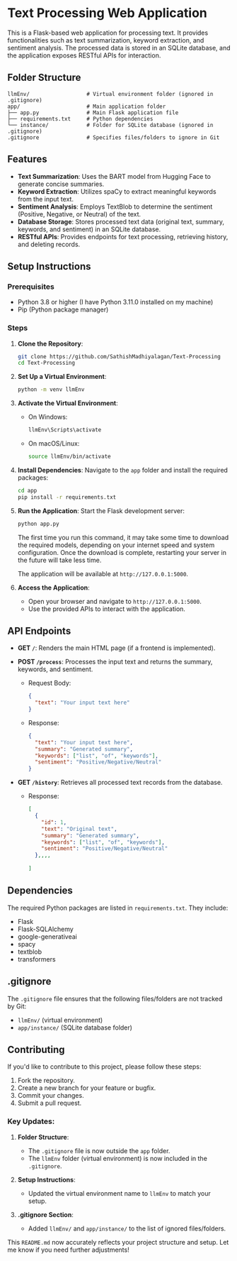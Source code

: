 
# Text Processing Web Application

This is a Flask-based web application for processing text. It provides functionalities such as text summarization, keyword extraction, and sentiment analysis. The processed data is stored in an SQLite database, and the application exposes RESTful APIs for interaction.

## Folder Structure

```
llmEnv/                  # Virtual environment folder (ignored in .gitignore)
app/                     # Main application folder
├── app.py               # Main Flask application file
├── requirements.txt     # Python dependencies
└── instance/            # Folder for SQLite database (ignored in .gitignore)
.gitignore               # Specifies files/folders to ignore in Git
```

## Features

- **Text Summarization**: Uses the BART model from Hugging Face to generate concise summaries.
- **Keyword Extraction**: Utilizes spaCy to extract meaningful keywords from the input text.
- **Sentiment Analysis**: Employs TextBlob to determine the sentiment (Positive, Negative, or Neutral) of the text.
- **Database Storage**: Stores processed text data (original text, summary, keywords, and sentiment) in an SQLite database.
- **RESTful APIs**: Provides endpoints for text processing, retrieving history, and deleting records.

## Setup Instructions

### Prerequisites

- Python 3.8 or higher (I have Python 3.11.0 installed on my machine)
- Pip (Python package manager)

### Steps

1. **Clone the Repository**:
   ```bash
   git clone https://github.com/SathishMadhiyalagan/Text-Processing
   cd Text-Processing
   ```

2. **Set Up a Virtual Environment**:
   ```bash
   python -m venv llmEnv
   ```

3. **Activate the Virtual Environment**:
   - On Windows:
     ```bash
     llmEnv\Scripts\activate
     ```
   - On macOS/Linux:
     ```bash
     source llmEnv/bin/activate
     ```

4. **Install Dependencies**:
   Navigate to the `app` folder and install the required packages:
   ```bash
   cd app
   pip install -r requirements.txt
   ```

5. **Run the Application**:
   Start the Flask development server:
   ```bash
   python app.py
   ```
   The first time you run this command, it may take some time to download the required models, depending on your internet speed and system configuration. Once the download is complete, restarting your server in the future will take less time.
   
   The application will be available at `http://127.0.0.1:5000`.

6. **Access the Application**:
   - Open your browser and navigate to `http://127.0.0.1:5000`.
   - Use the provided APIs to interact with the application.

## API Endpoints

- **GET `/`**: Renders the main HTML page (if a frontend is implemented).
- **POST `/process`**: Processes the input text and returns the summary, keywords, and sentiment.
  - Request Body:
    ```json
    {
      "text": "Your input text here"
    }
    ```
  - Response:
    ```json
    {
      "text": "Your input text here",
      "summary": "Generated summary",
      "keywords": ["list", "of", "keywords"],
      "sentiment": "Positive/Negative/Neutral"
    }
    ```

- **GET `/history`**: Retrieves all processed text records from the database.
  - Response:
    ```json
    [
      {
        "id": 1,
        "text": "Original text",
        "summary": "Generated summary",
        "keywords": ["list", "of", "keywords"],
        "sentiment": "Positive/Negative/Neutral"
      },,,,
      
    ]
    ```

## Dependencies

The required Python packages are listed in `requirements.txt`. They include:
- Flask
- Flask-SQLAlchemy
- google-generativeai
- spacy
- textblob
- transformers

## .gitignore

The `.gitignore` file ensures that the following files/folders are not tracked by Git:
- `llmEnv/` (virtual environment)
- `app/instance/` (SQLite database folder)

## Contributing

If you'd like to contribute to this project, please follow these steps:
1. Fork the repository.
2. Create a new branch for your feature or bugfix.
3. Commit your changes.
4. Submit a pull request.



### Key Updates:
1. **Folder Structure**:
   - The `.gitignore` file is now outside the `app` folder.
   - The `llmEnv` folder (virtual environment) is now included in the `.gitignore`.

2. **Setup Instructions**:
   - Updated the virtual environment name to `llmEnv` to match your setup.

3. **.gitignore Section**:
   - Added `llmEnv/` and `app/instance/` to the list of ignored files/folders.

This `README.md` now accurately reflects your project structure and setup. Let me know if you need further adjustments!
